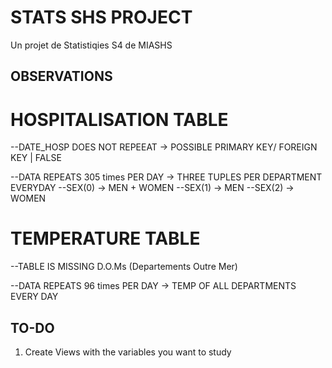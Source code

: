 # STATS SHS PROJECT
 Un projet de Statistiqies S4 de MIASHS


 ## OBSERVATIONS

 # HOSPITALISATION TABLE
 --DATE_HOSP DOES NOT REPEEAT -> POSSIBLE PRIMARY KEY/ FOREIGN KEY | FALSE
 
--DATA REPEATS 305 times PER DAY -> THREE TUPLES PER DEPARTMENT EVERYDAY
--SEX(0) -> MEN + WOMEN
--SEX(1) -> MEN
--SEX(2) -> WOMEN


# TEMPERATURE TABLE
--TABLE IS MISSING D.O.Ms (Departements Outre Mer)

--DATA REPEATS 96 times PER DAY -> TEMP OF ALL DEPARTMENTS EVERY DAY


## TO-DO
1. Create Views with the variables you want to study